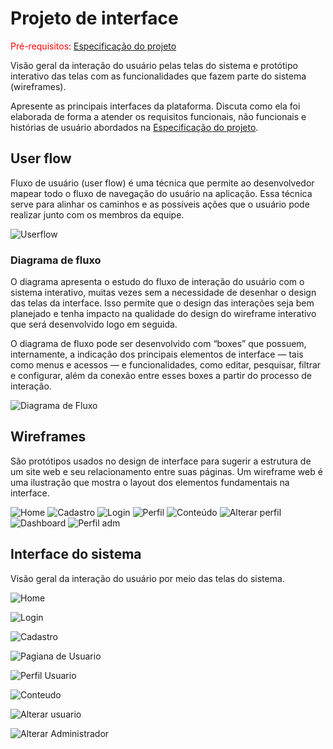 # Projeto de interface

<span style="color:red">Pré-requisitos: <a href="02-Especificacao.md"> Especificação do projeto</a></span>

Visão geral da interação do usuário pelas telas do sistema e protótipo interativo das telas com as funcionalidades que fazem parte do sistema (wireframes).

 Apresente as principais interfaces da plataforma. Discuta como ela foi elaborada de forma a atender os requisitos funcionais, não funcionais e histórias de usuário abordados na <a href="02-Especificacao.md"> Especificação do projeto</a></span>.

 ## User flow

Fluxo de usuário (user flow) é uma técnica que permite ao desenvolvedor mapear todo o fluxo de navegação do usuário na aplicação. Essa técnica serve para alinhar os caminhos e as possíveis ações que o usuário pode realizar junto com os membros da equipe.

![Userflow](images/userflowTotal.png)

### Diagrama de fluxo

O diagrama apresenta o estudo do fluxo de interação do usuário com o sistema interativo, muitas vezes sem a necessidade de desenhar o design das telas da interface. Isso permite que o design das interações seja bem planejado e tenha impacto na qualidade do design do wireframe interativo que será desenvolvido logo em seguida.

O diagrama de fluxo pode ser desenvolvido com “boxes” que possuem, internamente, a indicação dos principais elementos de interface — tais como menus e acessos — e funcionalidades, como editar, pesquisar, filtrar e configurar, além da conexão entre esses boxes a partir do processo de interação.

![Diagrama de Fluxo](images/DiagramaFluxo1.png)

## Wireframes

São protótipos usados no design de interface para sugerir a estrutura de um site web e seu relacionamento entre suas páginas. Um wireframe web é uma ilustração que mostra o layout dos elementos fundamentais na interface.

![Home](images/wireframes/home.png)
![Cadastro](images/wireframes/cadastro.png)
![Login](images/wireframes/login.png)
![Perfil](images/wireframes/perfil.png)
![Conteúdo](images/wireframes/conteudo.png)
![Alterar perfil](images/wireframes/alterarPerfil.png)
![Dashboard](images/wireframes/Dashboard.png)
![Perfil adm](images/wireframes/perfilADM.png)
 
 
## Interface do sistema

Visão geral da interação do usuário por meio das telas do sistema. 

![Home](./images/Telas%20Front/home.png)

![Login](./images/Telas%20Front/Login.png)

![Cadastro](./images/Telas%20Front/Cadastro.png)

![Pagiana de Usuario](./images/Telas%20Front/PaginaUsuario.png)

![Perfil Usuario](./images/Telas%20Front/PerfilUsuario.png)

![Conteudo](./images/Telas%20Front/Conteudo.png)

![Alterar usuario ](./images/Telas%20Front/Alterar%20usuario.png)

![Alterar Administrador ](./images/Telas%20Front/Alterar%20Admin.png)

